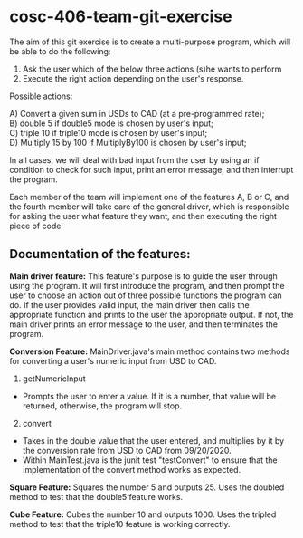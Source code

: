 # cosc-406-team-git-exercise

The aim of this git exercise is to create a multi-purpose program, which will be able to do the following: 

1) Ask the user which of the below three actions (s)he wants to perform
2) Execute the right action depending on the user's response. 

Possible actions: 

A) Convert a given sum in USDs to CAD (at a pre-programmed rate); </br>
B) double 5 if double5 mode is chosen by user's input; </br>
C) triple 10 if triple10 mode is chosen by user's input; </br>
D) Multiply 15 by 100 if MultiplyBy100 is chosen by user's input; </br>

In all cases, we will deal with bad input from the user by using an if condition to check for such input, print an error message, and then interrupt the program. 

Each member of the team will implement one of the features A, B or C, and the fourth member will take care of the general driver, which is responsible for asking the user what feature they want, and then executing the right piece of code. 

## Documentation of the features: 
<b>Main driver feature:</b>
This feature's purpose is to guide the user through using the program. It will first introduce the program, 
and then prompt the user to choose an action out of three possible functions the program can do. If the user provides valid input, 
the main driver then calls the appropriate function and prints to the user the appropriate output. If not, the main driver 
prints an error message to the user, and then terminates the program. 

<b>Conversion Feature:</b>
MainDriver.java's main method contains two methods for converting a user's numeric input from USD to CAD.
1) getNumericInput 
- Prompts the user to enter a value. If it is a number, that value will be returned, otherwise, the program will stop.
2) convert
- Takes in the double value that the user entered, and multiplies by it by the conversion rate from USD to CAD from 09/20/2020.
- Within MainTest.java is the junit test "testConvert" to ensure that the implementation of the convert method works as expected.

<b>Square Feature:</b>
Squares the number 5 and outputs 25. Uses the doubled method to test that the double5 feature works.

<b>Cube Feature:</b>
Cubes the number 10 and outputs 1000. Uses the tripled method to test that the triple10 feature is working correctly.

